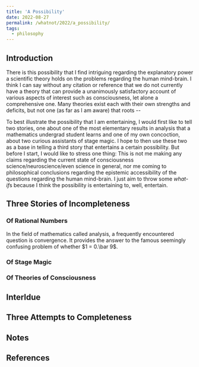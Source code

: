 ```yaml
---
title: 'A Possibility'
date: 2022-08-27
permalink: /whatnot/2022/a_possibility/
tags:
  - philosophy
---
```


## Introduction

There is this possibility that I find intriguing regarding the explanatory power a scientific theory holds on the problems regarding the human mind-brain. I think I can say without any citation or reference that we do not currently have a theory that can provide a unanimously satisfactory account of various aspects of interest such as consciousness, let alone a comprehensive one. Many theories exist each with their own strengths and deficits, but not one (as far as I am aware) that roots --

To best illustrate the possibility that I am entertaining, I would first like to tell two stories, one about one of the most elementary results in analysis that a mathematics undergrad student learns and one of my own concoction, about two curious assistants of stage magic. I hope to then use these two as a base in telling a third story that entertains a certain possibility. But before I start, I would like to stress one thing: This is not me making any claims regarding the current state of consciousness science/neuroscience/even science in general, nor me coming to philosophical conclusions regarding the epistemic accessibility of the questions regarding the human mind-brain. I just aim to throw some *what-if*s because I think the possibility is entertaining to, well, entertain.

## Three Stories of Incompleteness

### Of Rational Numbers

In the field of mathematics called analysis, a frequently encountered question is convergence. It provides the answer to the famous seemingly confusing problem of whether $1 = 0.\bar 9$.

### Of Stage Magic

### Of Theories of Consciousness

## Interldue

## Three Attempts to Completeness

### 

## Notes

<!-- 1. <a id="footnotetext1"></a>  [Back up.](/whatnot/2022/a_possibility/#footnotemark1) 
<sup><a id="footnotemark1" href="/whatnot/2022/a_possibility/#footnotetext1">1</a></sup> -->

## References